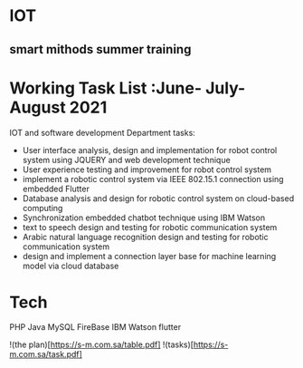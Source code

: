 # IOT
## smart mithods summer training 

# Working Task List :June- July- August  2021 

IOT and software development Department tasks:
- User interface analysis, design and implementation for robot control system using JQUERY and web development technique
- User experience testing and improvement for robot control system
- implement a robotic control system via IEEE 802.15.1 connection using embedded Flutter
- Database analysis and design for robotic control system on cloud-based computing
- Synchronization embedded chatbot technique using IBM Watson
- text to speech design and testing for robotic communication system
- Arabic natural language recognition design and testing for robotic communication system
- design and implement a connection layer base for machine learning model via cloud database


# Tech
PHP 
Java 
MySQL 
FireBase
IBM Watson 
flutter 


!(the plan)[https://s-m.com.sa/table.pdf]
!(tasks)[https://s-m.com.sa/task.pdf]
